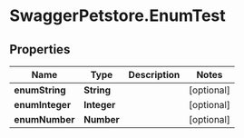 # SwaggerPetstore.EnumTest

## Properties
Name | Type | Description | Notes
------------ | ------------- | ------------- | -------------
**enumString** | **String** |  | [optional] 
**enumInteger** | **Integer** |  | [optional] 
**enumNumber** | **Number** |  | [optional] 



